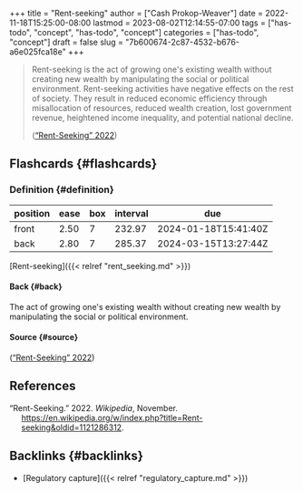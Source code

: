 +++
title = "Rent-seeking"
author = ["Cash Prokop-Weaver"]
date = 2022-11-18T15:25:00-08:00
lastmod = 2023-08-02T12:14:55-07:00
tags = ["has-todo", "concept", "has-todo", "concept"]
categories = ["has-todo", "concept"]
draft = false
slug = "7b600674-2c87-4532-b676-a6e025fca18e"
+++

> Rent-seeking is the act of growing one's existing wealth without creating new wealth by manipulating the social or political environment. Rent-seeking activities have negative effects on the rest of society. They result in reduced economic efficiency through misallocation of resources, reduced wealth creation, lost government revenue, heightened income inequality, and potential national decline.
>
> (<a href="#citeproc_bib_item_1">“Rent-Seeking” 2022</a>)


## Flashcards {#flashcards}


### Definition {#definition}

| position | ease | box | interval | due                  |
|----------|------|-----|----------|----------------------|
| front    | 2.50 | 7   | 232.97   | 2024-01-18T15:41:40Z |
| back     | 2.80 | 7   | 285.37   | 2024-03-15T13:27:44Z |

[Rent-seeking]({{< relref "rent_seeking.md" >}})


#### Back {#back}

The act of growing one's existing wealth without creating new wealth by manipulating the social or political environment.


#### Source {#source}

(<a href="#citeproc_bib_item_1">“Rent-Seeking” 2022</a>)

## References

<style>.csl-entry{text-indent: -1.5em; margin-left: 1.5em;}</style><div class="csl-bib-body">
  <div class="csl-entry"><a id="citeproc_bib_item_1"></a>“Rent-Seeking.” 2022. <i>Wikipedia</i>, November. <a href="https://en.wikipedia.org/w/index.php?title=Rent-seeking&oldid=1121286312">https://en.wikipedia.org/w/index.php?title=Rent-seeking&#38;oldid=1121286312</a>.</div>
</div>


## Backlinks {#backlinks}

-   [Regulatory capture]({{< relref "regulatory_capture.md" >}})
